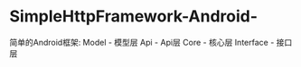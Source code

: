 # SimpleHttpFramework-Android-
简单的Android框架:
Model     - 模型层
Api       - Api层
Core  	  - 核心层
Interface - 接口层

